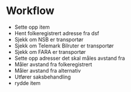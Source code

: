 # Workflow

 - Sette opp item
 - Hent folkeregistrert adresse fra dsf
 - Sjekk om NSB er transportør
 - Sjekk om Telemark Bilruter er transportør
 - Sjekk om FARA er transportør
 - Sette opp adresser det skal måles avstand fra
 - Måler avstand fra folkeregistrert
 - Måler avstand fra alternativ
 - Utfører saksbehandling
 - rydde item
 